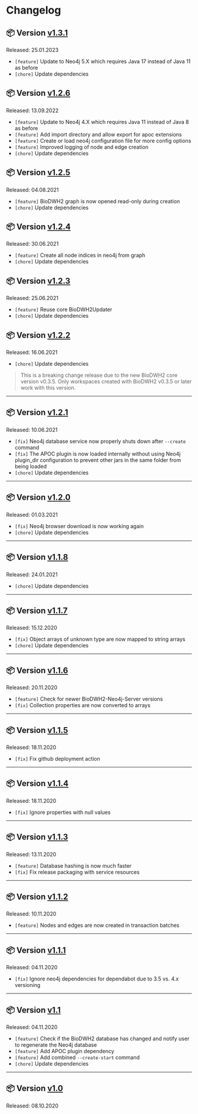 # Changelog

## 📦 Version [v1.3.1](https://github.com/BioDWH2/BioDWH2-Neo4j-Server/releases/tag/v1.3.1)

Released: 25.01.2023

* ```[feature]``` Update to Neo4j 5.X which requires Java 17 instead of Java 11 as before
* ```[chore]``` Update dependencies

## 📦 Version [v1.2.6](https://github.com/BioDWH2/BioDWH2-Neo4j-Server/releases/tag/v1.2.6)

Released: 13.09.2022

* ```[feature]``` Update to Neo4j 4.X which requires Java 11 instead of Java 8 as before
* ```[feature]``` Add import directory and allow export for apoc extensions
* ```[feature]``` Create or load neo4j configuration file for more config options
* ```[feature]``` Improved logging of node and edge creation
* ```[chore]``` Update dependencies

## 📦 Version [v1.2.5](https://github.com/BioDWH2/BioDWH2-Neo4j-Server/releases/tag/v1.2.5)

Released: 04.08.2021

 * ```[feature]``` BioDWH2 graph is now opened read-only during creation
 * ```[chore]``` Update dependencies

## 📦 Version [v1.2.4](https://github.com/BioDWH2/BioDWH2-Neo4j-Server/releases/tag/v1.2.4)

Released: 30.06.2021

 * ```[feature]``` Create all node indices in neo4j from graph
 * ```[chore]``` Update dependencies

## 📦 Version [v1.2.3](https://github.com/BioDWH2/BioDWH2-Neo4j-Server/releases/tag/v1.2.3)

Released: 25.06.2021

 * ```[feature]``` Reuse core BioDWH2Updater
 * ```[chore]``` Update dependencies

## 📦 Version [v1.2.2](https://github.com/BioDWH2/BioDWH2-Neo4j-Server/releases/tag/v1.2.2)

Released: 16.06.2021

 * ```[chore]``` Update dependencies

 > This is a breaking change release due to the new BioDWH2 core version v0.3.5. Only workspaces created with BioDWH2 v0.3.5 or later work with this version.

---

## 📦 Version [v1.2.1](https://github.com/BioDWH2/BioDWH2-Neo4j-Server/releases/tag/v1.2.1)

Released: 10.06.2021

 * ```[fix]``` Neo4j database service now properly shuts down after ```--create``` command
 * ```[fix]``` The APOC plugin is now loaded internally without using Neo4j plugin_dir configuration to prevent other jars in the same folder from being loaded
 * ```[chore]``` Update dependencies

---

## 📦 Version [v1.2.0](https://github.com/BioDWH2/BioDWH2-Neo4j-Server/releases/tag/v1.2.0)

Released: 01.03.2021

 * ```[fix]``` Neo4j browser download is now working again
 * ```[chore]``` Update dependencies

---

## 📦 Version [v1.1.8](https://github.com/BioDWH2/BioDWH2-Neo4j-Server/releases/tag/v1.1.8)

Released: 24.01.2021

 * ```[chore]``` Update dependencies

---

## 📦 Version [v1.1.7](https://github.com/BioDWH2/BioDWH2-Neo4j-Server/releases/tag/v1.1.7)

Released: 15.12.2020

 * ```[fix]``` Object arrays of unknown type are now mapped to string arrays
 * ```[chore]``` Update dependencies

---

## 📦 Version [v1.1.6](https://github.com/BioDWH2/BioDWH2-Neo4j-Server/releases/tag/v1.1.6)

Released: 20.11.2020

 * ```[feature]``` Check for newer BioDWH2-Neo4j-Server versions
 * ```[fix]``` Collection properties are now converted to arrays

---

## 📦 Version [v1.1.5](https://github.com/BioDWH2/BioDWH2-Neo4j-Server/releases/tag/v1.1.5)

Released: 18.11.2020

 * ```[fix]``` Fix github deployment action

---

## 📦 Version [v1.1.4](https://github.com/BioDWH2/BioDWH2-Neo4j-Server/releases/tag/v1.1.4)

Released: 18.11.2020

 * ```[fix]``` Ignore properties with null values

---

## 📦 Version [v1.1.3](https://github.com/BioDWH2/BioDWH2-Neo4j-Server/releases/tag/v1.1.3)

Released: 13.11.2020

 * ```[feature]``` Database hashing is now much faster
 * ```[fix]``` Fix release packaging with service resources

---

## 📦 Version [v1.1.2](https://github.com/BioDWH2/BioDWH2-Neo4j-Server/releases/tag/v1.1.2)

Released: 10.11.2020

 * ```[feature]``` Nodes and edges are now created in transaction batches

---

## 📦 Version [v1.1.1](https://github.com/BioDWH2/BioDWH2-Neo4j-Server/releases/tag/v1.1.1)

Released: 04.11.2020

 * ```[fix]``` Ignore neo4j dependencies for dependabot due to 3.5 vs. 4.x versioning

---

## 📦 Version [v1.1](https://github.com/BioDWH2/BioDWH2-Neo4j-Server/releases/tag/v1.1)

Released: 04.11.2020

 * ```[feature]``` Check if the BioDWH2 database has changed and notify user to regenerate the Neo4j database
 * ```[feature]``` Add APOC plugin dependency
 * ```[feature]``` Add combined ```--create-start``` command
 * ```[chore]``` Update dependencies

---

## 📦 Version [v1.0](https://github.com/BioDWH2/BioDWH2-Neo4j-Server/releases/tag/v1.0)

Released: 08.10.2020